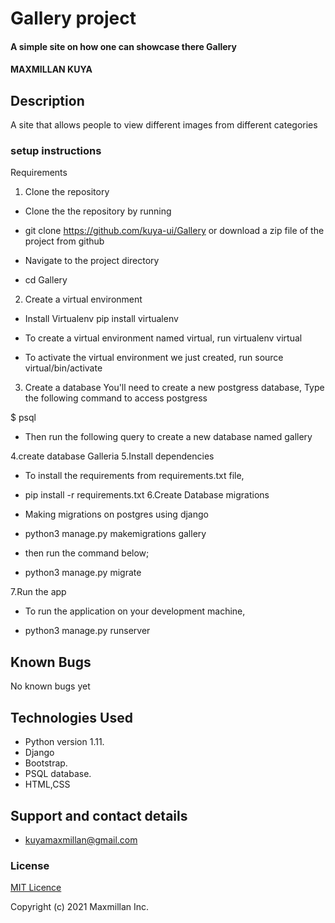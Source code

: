 #  Gallery project
#### A simple site on how one can showcase there Gallery
#### MAXMILLAN KUYA
## Description
A site that allows people to view different images from different categories

### setup instructions
Requirements

1. Clone the repository
* Clone the the repository by running

* git clone https://github.com/kuya-ui/Gallery or download a zip file of the project from github

* Navigate to the project directory

* cd Gallery

2. Create a virtual environment
* Install Virtualenv pip install virtualenv

* To create a virtual environment named virtual, run virtualenv virtual

* To activate the virtual environment we just created, run source virtual/bin/activate

3. Create a database
You'll need to create a new postgress database, Type the following command to access postgress

$ psql

* Then run the following query to create a new database named gallery

4.create database Galleria
5.Install dependencies
* To install the requirements from requirements.txt file,

* pip install -r requirements.txt
6.Create Database migrations
* Making migrations on postgres using django

* python3 manage.py makemigrations gallery

* then run the command below;

* python3 manage.py migrate

7.Run the app
* To run the application on your development machine,

* python3 manage.py runserver



## Known Bugs
No known bugs yet
## Technologies Used
* Python version 1.11.
* Django
* Bootstrap.
* PSQL database.
* HTML,CSS
## Support and contact details
* kuyamaxmillan@gmail.com
### License
[MIT Licence](https://choosealicense.com/licenses/mit/)

Copyright (c) 2021 Maxmillan Inc.